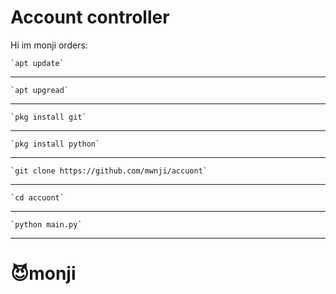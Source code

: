 # Account controller 
Hi im monji
orders: 

    `apt update`
-------------------------------
    `apt upgread`
-------------------------------
    `pkg install git`
-------------------------------
    `pkg install python`
-------------------------------
    `git clone https://github.com/mwnji/accuont`
-------------------------------
    `cd accuont`
-------------------------------
    `python main.py`
-------------------------------
# 😈monji

